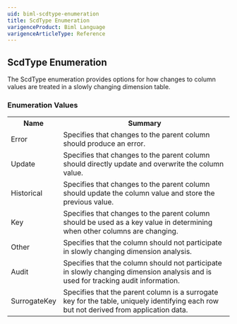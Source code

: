 ```yaml
---
uid: biml-scdtype-enumeration
title: ScdType Enumeration
varigenceProduct: Biml Language
varigenceArticleType: Reference
---
```


## ScdType Enumeration<div class="LanguageSummary"><div class ="SummaryItem">The ScdType enumeration provides options for how changes to column values are treated in a slowly changing dimension table.</div></div><div class="EnumValueGroup">### Enumeration Values<table id="EnumValue" class="MemberList"><tbody><tr><th class="MemberNameColumnHeader">Name</th><th class="MemberSummaryColumnHeader">Summary</th></tr><tr class="cd0"><td class="MemberName">Error</td><td class="MemberSummary"><div class ="SummaryItem">Specifies that changes to the parent column should produce an error.</div> </td></tr><tr class="cd1"><td class="MemberName">Update</td><td class="MemberSummary"><div class ="SummaryItem">Specifies that changes to the parent column should directly update and overwrite the column value.</div> </td></tr><tr class="cd0"><td class="MemberName">Historical</td><td class="MemberSummary"><div class ="SummaryItem">Specifies that changes to the parent column should update the column value and store the previous value.</div> </td></tr><tr class="cd1"><td class="MemberName">Key</td><td class="MemberSummary"><div class ="SummaryItem">Specifies that changes to the parent column should be used as a key value in determining when other columns are changing.</div> </td></tr><tr class="cd0"><td class="MemberName">Other</td><td class="MemberSummary"><div class ="SummaryItem">Specifies that the column should not participate in slowly changing dimension analysis.</div> </td></tr><tr class="cd1"><td class="MemberName">Audit</td><td class="MemberSummary"><div class ="SummaryItem">Specifies that the column should not participate in slowly changing dimension analysis and is used for tracking audit information.</div> </td></tr><tr class="cd0"><td class="MemberName">SurrogateKey</td><td class="MemberSummary"><div class ="SummaryItem">Specifies that the parent column is a surrogate key for the table, uniquely identifying each row but not derived from application data.</div> </td></tr></tbody></table></div>